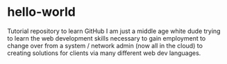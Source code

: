 # hello-world
Tutorial repository to learn GitHub
I am just a middle age white dude trying to learn the web development skills necessary to gain employment to change over from a system / network admin (now all in the cloud) to creating solutions for clients via many different web dev languages.
